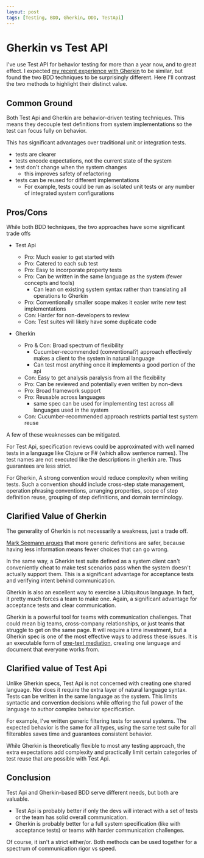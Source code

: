 ```yaml
---
layout: post
tags: [Testing, BDD, Gherkin, DDD, TestApi]
---
```


# Gherkin vs Test API

I've use Test API for behavior testing for more than a year now, and to great effect. I expected [my recent experience with Gherkin](./2021-06-04-Learning-Gherkin.md) to be similar, but found the two BDD techniques to be surprisingly different. Here I'll contrast the two methods to highlight their distinct value.

## Common Ground

Both Test Api and Gherkin are behavior-driven testing techniques. This means they decouple test definitions from system implementations so the test can focus fully on behavior.

This has significant advantages over traditional unit or integration tests. 
- tests are clearer
- tests encode expectations, not the current state of the system
- test don't change when the system changes
  - this improves safety of refactoring
- tests can be reused for different implementations
  -  For example, tests could be run as isolated unit tests or any number of integrated system configurations

## Pros/Cons

While both BDD techniques, the two approaches have some significant trade offs

- Test Api 
  - Pro: Much easier to get started with
  - Pro: Catered to each sub test
  - Pro: Easy to incorporate property tests
  - Pro: Can be written in the same language as the system (fewer concepts and tools)
    - Can lean on existing system syntax rather than translating all operations to Gherkin
  - Pro: Conventionally smaller scope makes it easier write new test implementations
  - Con: Harder for non-developers to review
  - Con: Test suites will likely have some duplicate code

- Gherkin
  - Pro & Con: Broad spectrum of flexibility
    - Cucumber-recommended (conventional?) approach effectively makes a client to the system in natural language
    - Can test most anything once it implements a good portion of the api
  - Con: Easy to get analysis paralysis from all the flexibility
  - Pro: Can be reviewed and potentially even written by non-devs
  - Pro: Broad framework support 
  - Pro: Reusable across languages
    - same spec can be used for implementing test across all languages used in the system
  - Con: Cucumber-recommended approach restricts partial test system reuse


A few of these weaknesses can be mitigated.

For Test Api, specification reviews could be approximated with well named tests in a language like Clojure or F# (which allow sentence names). The test names are not executed like the descriptions in gherkin are. Thus guarantees are less strict.

For Gherkin, A strong convention would reduce complexity when writing tests. Such a convention should include cross-step state management, operation phrasing conventions, arranging properties, scope of step definition reuse, grouping of step definitions, and domain terminology.

## Clarified Value of Gherkin

The generality of Gherkin is not necessarily a weakness, just a trade off.

[Mark Seemann argues](https://blog.ploeh.dk/2018/07/09/typing-and-testing-problem-23/) that more generic definitions are safer, because having less information means fewer choices that can go wrong.

In the same way, a Gherkin test suite defined as a system client can't conveniently cheat to make test scenarios pass when the system doesn't actually support them. This is a significant advantage for acceptance tests and verifying intent behind communication.

Gherkin is also an excellent way to exercise a Ubiquitous language. In fact, it pretty much forces a team to make one. Again, a significant advantage for acceptance tests and clear communication. 

Gherkin is a powerful tool for teams with communication challenges. That could mean big teams, cross-company relationships, or just teams that struggle to get on the same page. It will require a time investment, but a Gherkin spec is one of the most effective ways to address these issues. It is an executable form of [one-text mediation](https://www.beyondintractability.org/essay/single-text-negotiation), creating one language and document that everyone works from.


## Clarified value of Test Api

Unlike Gherkin specs, Test Api is not concerned with creating one shared language. Nor does it require the extra layer of natural language syntax. Tests can be written in the same language as the system. This limits syntactic and convention decisions while offering the full power of the language to author complex behavior specification. 

For example, I've written generic filtering tests for several systems. The expected behavior is the same for all types, using the same test suite for all filterables saves time and guarantees consistent behavior.

While Gherkin is theoretically flexible to most any testing approach, the extra expectations add complexity and practically limit certain categories of test reuse that are possible with Test Api.


## Conclusion

Test Api and Gherkin-based BDD serve different needs, but both are valuable.
- Test Api is probably better if only the devs will interact with a set of tests or the team has solid overall communication.
- Gherkin is probably better for a full system specification (like with acceptance tests) or teams with harder communication challenges.

Of course, it isn't a strict either/or. Both methods can be used together for a spectrum of communication rigor vs speed.